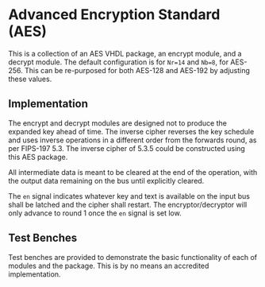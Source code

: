 # Advanced Encryption Standard (AES)
This is a collection of an AES VHDL package, an encrypt module, and a decrypt
module. The default configuration is for `Nr=14` and `Nb=8`, for AES-256. This
can be re-purposed for both AES-128 and AES-192 by adjusting these values.
## Implementation
The encrypt and decrypt modules are designed not to produce the expanded key
ahead of time. The inverse cipher reverses the key schedule and uses inverse
operations in a different order from the forwards round, as per FIPS-197 5.3. 
The inverse cipher of 5.3.5 could be constructed using this AES package.

All intermediate data is meant to be cleared at the end of the operation, with
the output data remaining on the bus until explicitly cleared.

The `en` signal indicates whatever key and text is available on the input bus
shall be latched and the cipher shall restart. The encryptor/decryptor will
only advance to round 1 once the `en` signal is set low.
## Test Benches
Test benches are provided to demonstrate the basic functionality of each of
modules and the package. This is by no means an accredited implementation.
